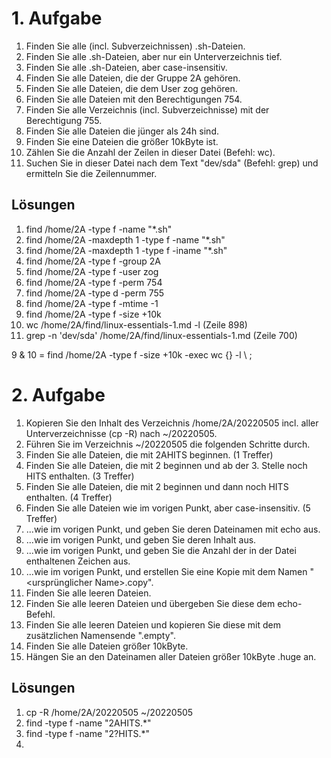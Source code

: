 # 1. Aufgabe
1. Finden Sie alle (incl. Subverzeichnissen) .sh-Dateien.  
2. Finden Sie alle .sh-Dateien, aber nur ein Unterverzeichnis tief.  
3. Finden Sie alle .sh-Dateien, aber case-insensitiv.  
4. Finden Sie alle Dateien, die der Gruppe 2A gehören.  
5. Finden Sie alle Dateien, die dem User zog gehören.  
6. Finden Sie alle Dateien mit den Berechtigungen 754.  
7. Finden Sie alle Verzeichnis (incl. Subverzeichnisse) mit der Berechtigung 755.  
8. Finden Sie alle Dateien die jünger als 24h sind.  
9. Finden Sie eine Dateien die größer 10kByte ist.  
10. Zählen Sie die Anzahl der Zeilen in dieser Datei (Befehl: wc).  
11. Suchen Sie in dieser Datei nach dem Text "dev/sda" (Befehl: grep) und ermitteln Sie die Zeilennummer.

## Lösungen
1. find /home/2A -type f -name "\*.sh"
2. find /home/2A -maxdepth 1 -type f -name "\*.sh"
3. find /home/2A -maxdepth 1 -type f -iname "\*.sh"
4. find /home/2A -type f -group 2A
5. find /home/2A -type f -user zog
6. find /home/2A -type f -perm 754
7. find /home/2A -type d -perm 755
8. find /home/2A -type f -mtime -1
9. find /home/2A -type f -size +10k
10. wc /home/2A/find/linux-essentials-1.md -l (Zeile 898)
11. grep -n 'dev/sda' /home/2A/find/linux-essentials-1.md (Zeile 700)

9 & 10 = find /home/2A -type f -size +10k -exec wc {} -l \ ;


# 2. Aufgabe
1. Kopieren Sie den Inhalt des Verzeichnis /home/2A/20220505 incl. aller Unterverzeichnisse (cp -R) nach ~/20220505.  
2. Führen Sie im Verzeichnis ~/20220505 die folgenden Schritte durch.  
3. Finden Sie alle Dateien, die mit 2AHITS beginnen. (1 Treffer)  
4. Finden Sie alle Dateien, die mit 2 beginnen und ab der 3. Stelle noch HITS enthalten. (3 Treffer)  
5. Finden Sie alle Dateien, die mit 2 beginnen und dann noch HITS enthalten. (4 Treffer)  
6. Finden Sie alle Dateien wie im vorigen Punkt, aber case-insensitiv. (5 Treffer)  
7. ...wie im vorigen Punkt, und geben Sie deren Dateinamen mit echo aus.  
8. ...wie im vorigen Punkt, und geben Sie deren Inhalt aus.  
9. ...wie im vorigen Punkt, und geben Sie die Anzahl der in der Datei enthaltenen Zeichen aus.  
10. ...wie im vorigen Punkt, und erstellen Sie eine Kopie mit dem Namen "<ursprünglicher Name>.copy".  
11. Finden Sie alle leeren Dateien.  
12. Finden Sie alle leeren Dateien und übergeben Sie diese dem echo-Befehl.  
13. Finden Sie alle leeren Dateien und kopieren Sie diese mit dem zusätzlichen Namensende ".empty".  
14. Finden Sie alle Dateien größer 10kByte.  
15. Hängen Sie an den Dateinamen aller Dateien größer 10kByte .huge an.

## Lösungen
1.  cp -R /home/2A/20220505 ~/20220505
3.  find -type f -name "2AHITS.\*"
4.  find -type f -name "2?HITS.\*"
5. 